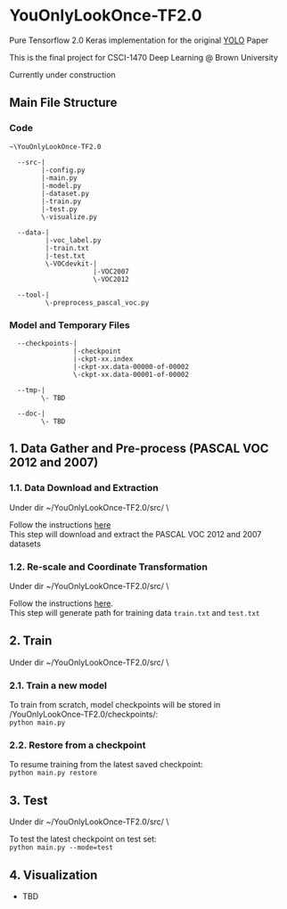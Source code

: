 # YouOnlyLookOnce-TF2.0
Pure Tensorflow 2.0 Keras implementation for the original [YOLO](https://arxiv.org/abs/1506.02640) Paper

This is the final project for CSCI-1470 Deep Learning @ Brown University

Currently under construction 

## Main File Structure
### Code
```
~\YouOnlyLookOnce-TF2.0

  --src-|
        |-config.py
        |-main.py
        |-model.py
        |-dataset.py
        |-train.py
        |-test.py
        \-visualize.py
        
  --data-|
         |-voc_label.py
         |-train.txt
         |-test.txt
         \-VOCdevkit-|
                     |-VOC2007
                     \-VOC2012
                     
  --tool-|
         \-preprocess_pascal_voc.py
```

### Model and Temporary Files
```
  --checkpoints-|
                |-checkpoint
                |-ckpt-xx.index
                |-ckpt-xx.data-00000-of-00002
                \-ckpt-xx.data-00001-of-00002
  
  --tmp-|
        \- TBD
  
  --doc-|
        \- TBD
```

## 1. Data Gather and Pre-process (PASCAL VOC 2012 and 2007)

### 1.1. Data Download and Extraction
Under dir ~/YouOnlyLookOnce-TF2.0/src/  \

Follow the instructions [here](https://github.com/LoveHRTF/YouOnlyLookOnce-TF2.0/blob/master/data/README.md) \
This step will download and extract the PASCAL VOC 2012 and 2007 datasets

### 1.2. Re-scale and Coordinate Transformation
Under dir ~/YouOnlyLookOnce-TF2.0/src/  \

Follow the instructions [here](https://github.com/LoveHRTF/YouOnlyLookOnce-TF2.0/blob/master/tool/README.md). \
This step will generate path for training data `train.txt` and `test.txt`

## 2. Train
Under dir ~/YouOnlyLookOnce-TF2.0/src/  \

### 2.1. Train a new model
To train from scratch, model checkpoints will be stored in /YouOnlyLookOnce-TF2.0/checkpoints/: \
`python main.py` 
### 2.2. Restore from a checkpoint
To resume training from the latest saved checkpoint: \
`python main.py restore` 

## 3. Test
Under dir ~/YouOnlyLookOnce-TF2.0/src/  \

To test the latest checkpoint on test set: \
`python main.py --mode=test`

## 4. Visualization

* TBD
